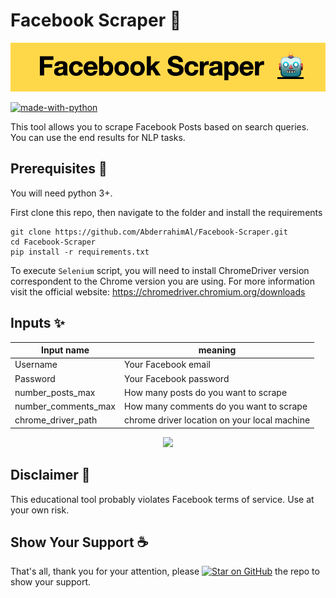 # Facebook Scraper 🤖

<p align="center">
<img src=".github/header.png">
</p>


[![made-with-python](https://img.shields.io/badge/Made%20with-Python-1f425f.svg)](https://www.python.org/)
 

This tool allows you to scrape Facebook Posts based on search queries. You can use the end results for NLP tasks.

## Prerequisites 🚀

You will need python 3+.

First clone this repo, then navigate to the folder and install the requirements

```
git clone https://github.com/AbderrahimAl/Facebook-Scraper.git
cd Facebook-Scraper
pip install -r requirements.txt
```
To execute `Selenium` script, you will need to install ChromeDriver version correspondent to the Chrome version you are using. 
For more information visit the official website: https://chromedriver.chromium.org/downloads

## Inputs ✨

| Input name | meaning |
| --- | --- |
| Username | Your Facebook email |
| Password | Your Facebook password |
| number_posts_max | How many posts do you want to scrape  |
| number_comments_max | How many comments do you want to scrape |
| chrome_driver_path | chrome driver location on your local machine | 
<p align="center">
<img src=".github/posts_urls demo.gif">
</p>


## Disclaimer 🚧
This educational tool probably violates Facebook terms of service. Use at your own risk.

## Show Your Support ☕️
That's all, thank you for your attention, please [![Star on GitHub][github-star-badge]][github-star] the repo to show your support.

[github-star-badge]: https://img.shields.io/github/stars/AbderrahimAl/Facebook-Scraper.svg?style=social
[github-star]: https://github.com/AbderrahimAl/Facebook-Scraper/stargazers
